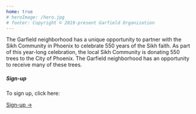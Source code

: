 ```yaml
---
home: true
# heroImage: /hero.jpg
# footer: Copyright © 2019-present Garfield Organization
---
```


The Garfield neighborhood has a unique opportunity to partner with the Sikh Community in Phoenix to celebrate 550 years of the Sikh faith. As part of this year-long celebration, the local Sikh Community is donating 550 trees to the City of Phoenix. The Garfield neighborhood has an opportunity to receive many of these trees.

<contact/>

<div class="container">
  <div class="row mt-2 mb-2">
    <div class="col-sm-4">
      <div class="card" style="height:100%">
        <div class="card-body d-flex flex-column">
          <h5 class="card-title">Sign-up</h5>
          <p class="card-text">
            To sign up, click here:<br/>
          </p>
          <a href='https://docs.google.com/forms/d/e/1FAIpQLSdSvuDttkLXasnhSrp7QOiP7djPwWJ_-DfRNR8BemYqYaoMgQ/viewform?usp=sf_link' target='_blank' class='button  mt-auto'>Sign-up →</a>
        </div>
      </div>
    </div>
    <div class="col-sm-4">
      <div class="card" style="width: 18rem;">
        <div class="card-body d-flex flex-column">
          <h5 class="card-title">Guide</h5>
          <p class="card-text">
            A guide to qualification, selection, planting, and more.<br/>
          </p>
          <a class="button mt-auto" href="/guide.html">Guide →</a>
        </div>
      </div>
    </div>
    <div class="col-sm-4">
      <div class="card" style="width: 18rem;">
        <div class="card-body d-flex flex-column">
          <h5 class="card-title">En Español</h5>
          <p class="card-text">
            Something about Spanish speakers...<br/>
          </p>
          <a class="button mt-auto" href="/es/">En español →</a>
        </div>
      </div>
    </div>
  </div>
</div>
<Footer/>


<style lang='stylus'>
.button 
    display: inline-block
    font-size: 1.2rem
    color: #fff
    background-color: #3eaf7c
    padding: 0.8rem 1.6rem
    border-radius: 4px
    transition: background-color 0.1s ease
    box-sizing: border-box
    border-bottom: 1px solid #389d70
.button:hover
  text-decoration: none
  background-color: #4abf8a;
  color: #fff
</style>